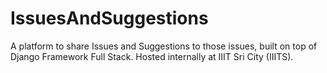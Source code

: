 # IssuesAndSuggestions
A platform to share Issues and Suggestions to those issues, built on top of Django Framework Full Stack. Hosted internally at IIIT Sri City (IIITS).

